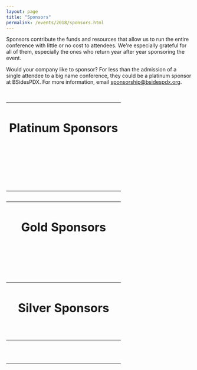 ```yaml
---
layout: page
title: "Sponsors"
permalink: /events/2018/sponsors.html
---
```


Sponsors contribute the funds and resources that allow us to run the entire conference with little or no cost to attendees. We're especially grateful for all of them, especially the ones who return year after year sponsoring the event.

Would your company like to sponsor? For less than the admission of a single attendee to a big name conference, they could be a platinum sponsor at BSidesPDX. For more information, email <a href="mailto:sponsorship@bsidespdx.org">sponsorship@bsidespdx.org</a>.

<p>&nbsp;</p>
<table width="90%" cellpadding="20" align="center">
<tbody>
<tr style="height: 64px;">
<th style="text-align: center; height: 64px; width: 99%;" colspan="2">
<h1><strong>Platinum Sponsors</strong></h1>
</th>
</tr>
<tr style="height: 21px;">
<td style="height: 21px; width: 50%; margin-left: auto; margin-right: auto;"><img src="/images/2018/web-logos/a10.png" alt="" style="display:block;margin:0 auto"/></td>
<td style="height: 21px; width: 50%; margin-left: auto; margin-right: auto;"><img src="/images/2018/web-logos/ctrlh.png" alt="" style="display:block;margin:0 auto"/></td>
</tr>
<tr style="height: 21px;">
<td style="height: 21px; width: 50%;"><img src="/images/2018/web-logos/hackerone.png" alt="" style="display:block;margin:0 auto" /></td>
<td style="height: 21px; width: 50%;"><img src="/images/2018/web-logos/intel.png" alt="" style="display:block;margin:0 auto" /></td>
</tr>
<tr style="height: 21px;">
<td style="height: 21px; width: 50%;"><img src="/images/2018/web-logos/mozilla.png" alt="" style="display:block;margin:0 auto" /></td>
<td style="height: 21px; width: 50%;"><img src="/images/2018/web-logos/netspi.png" alt="" style="display:block;margin:0 auto" /></td>
</tr>
<tr style="height: 21px;">
<td style="height: 21px; width: 50%;"><img src="/images/2018/web-logos/oracle.png" alt="" style="display:block;margin:0 auto" /></td>
<td style="height: 21px; width: 50%;"><img src="/images/2018/web-logos/salesforce.png" alt="" style="display:block;margin:0 auto" /></td>
</tr>
<tr style="height: 21px;">
<td style="height: 21px; width: 50%;"><img src="/images/2018/web-logos/securinghardware.png" alt="" style="display:block;margin:0 auto" /></td>
<td style="height: 21px; width: 50%;"><img src="/images/2018/web-logos/oshpark.png" alt="" style="display:block;margin:0 auto" /></td>
</tr>
<tr style="height: 21px;">
<td style="height: 21px; width: 50%;"><img src="/images/2018/web-logos/symantec.png" alt="" style="display:block;margin:0 auto" /></td>
</tr>
<tr style="height: 21px;">
<th style="height: 21px; width: 99%;" colspan="2">&nbsp;</th>
</tr>
<tr style="height: 64px;">
<th style="text-align: center; height: 64px; width: 99%;" colspan="2">
<h1><strong>Gold Sponsors</strong></h1>
</th>
</tr>
<tr style="height: 21px;">
<td style="height: 21px; width: 50%;"><img src="/images/2018/web-logos/cyberark.png" alt="" style="display:block;margin:0 auto" /></td>
<td style="height: 21px; width: 50%;"><img src="/images/2018/web-logos/dejavu.png" alt="" style="display:block;margin:0 auto" /></td>
</tr>
<tr style="height: 21px;">
<td style="height: 21px; width: 50%;"><img src="/images/2018/web-logos/eclypsium.png" alt="" style="display:block;margin:0 auto" /></td>
<td style="height: 21px; width: 50%;"><img src="/images/2018/web-logos/fortinet.png" alt="" style="display:block;margin:0 auto" /></td>
</tr>
<tr style="height: 21px;">
<td style="height: 21px; width: 50%;"><img src="/images/2018/web-logos/bpm.png" alt="" style="display:block;margin:0 auto" /></td>
<td style="height: 21px; width: 50%;"><img src="/images/2018/web-logos/incomm.png" alt="" style="display:block;margin:0 auto" /></td>
</tr>
<tr style="height: 21px;">
<td style="height: 21px; width: 50%;"><img src="/images/2018/web-logos/newrelic.png" alt="" style="display:block;margin:0 auto" /></td>
<td style="height: 21px; width: 50%;"><img src="/images/2018/web-logos/recordedfuture.png" alt="" style="display:block;margin:0 auto" /></td>
</tr>
<tr style="height: 21px;">
<td style="height: 21px; width: 50%;"><img src="/images/2018/web-logos/tripwire.png" alt="" style="display:block;margin:0 auto" /></td>
<td style="height: 21px; width: 50%;"><img src="/images/2018/web-logos/twilio.png" alt="" style="display:block;margin:0 auto" /></td>
</tr>
<tr style="height: 64px;">
<th style="text-align: center; height: 64px; width: 99%;" colspan="2">
<h1><strong>Silver Sponsors</strong></h1>
</th>
</tr>
<tr style="height: 21px;">
<td style="height: 21px; width: 50%;"><img src="/images/2018/web-logos/identitytechnologies.png" alt="" style="display:block;margin:0 auto" /></td>
<td style="height: 21px; width: 50%;"><img src="/images/2018/web-logos/isaca.png" alt="" style="display:block;margin:0 auto" /></td>
</tr>
<tr style="height: 21px;">
<td style="height: 21px; width: 50%;"><img src="/images/2018/web-logos/nostarch.png" alt="" style="display:block;margin:0 auto" /></td>
<td style="height: 21px; width: 50%;"><img src="/images/2018/web-logos/summit.png" alt="" style="display:block;margin:0 auto" /></td>
</tr>
<tr style="height: 64px;">
<th style="text-align: center; height: 64px; width: 99%;" colspan="2"></th></tr>
</tbody>
</table>
